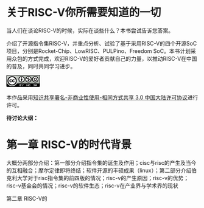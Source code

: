 # 关于RISC-V你所需要知道的一切

当人们在谈论RISC-V的时候，实际在谈些什么？本书尝试告诉您答案。

介绍了开源指令集RISC-V，并重点分析、试验了基于采用RISC-V的四个开源SoC项目，分别是Rocket-Chip、LowRISC、PULPino、Freedom SoC。本书计划采用众包的方式完成，欢迎RISC-V的爱好者贡献自己的力量，以推动RISC-V在中国的普及，同时共同学习进步。

[![](/assets/import.png)](https://creativecommons.org/licenses/by-nc-sa/3.0/cn/)

本作品采用[知识共享署名-非商业性使用-相同方式共享 3.0 中国大陆许可协议](https://creativecommons.org/licenses/by-nc-sa/3.0/cn/)进行许可。



**待讨论大纲：**

# 第一章 RISC-V的时代背景


大概分两部分介绍：第一部分介绍指令集的诞生及作用；cisc与risc的产生及当今的互相融合；摩尔定律即将终结；软件开源的丰硕成果（linux）；第二部分介绍伯克利大学对于risc指令集的前四版的情况；risc-v的产生原因；risc-v的优势；risc-v基金会的情况；risc-v的软件生态；risc-v在产业界与学术界的现状

第二章 RISC-V的

